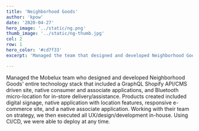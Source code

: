 ```yaml
---
title: 'Neighborhood Goods'
author: 'kpow'
date: '2020-04-27'
hero_image: '../static/ng.png'
thumb_image: '../static/ng-thumb.jpg'
col: 2
row: 1
hero_color: '#cd7f33'
excerpt: 'Managed the team that designed and developed Neighborhood Goods entire technology stack.'

---
```


Managed the Mobelux team who designed and developed Neighborhood Goods' entire technology stack that included a GraphQL Shopify API/CMS driven site, native consumer and associate applications, and Bluetooth micro-location for in-store delivery/assistance. Products created included digital signage, native application with location features, responsive e-commerce site, and a native associate application. Working with their team on strategy, we then executed all UX/design/development in-house. Using CI/CD, we were able to deploy at any time.
